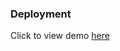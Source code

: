 ### Deployment

Click to view demo [here](https://profilereactapp-sanjogbsedais-projects.vercel.app/)
